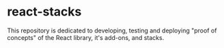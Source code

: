 # react-stacks
This repository is dedicated to developing, testing and deploying "proof of concepts" of the React library, it's add-ons, and stacks. 
